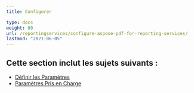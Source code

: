 ```yaml
---
title: Configurer

type: docs
weight: 80
url: /reportingservices/configure-aspose-pdf-for-reporting-services/
lastmod: "2021-06-05"
---
```


## Cette section inclut les sujets suivants :

- [Définir les Paramètres](/pdf/reportingservices/setting-parameters/)
- [Paramètres Pris en Charge](/pdf/reportingservices/supported-parameters/)